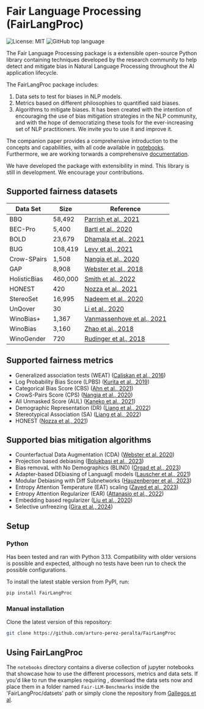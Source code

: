 # Fair Language Processing (FairLangProc)

![License: MIT](https://img.shields.io/badge/License-MIT-blue.svg)
![GitHub top language](https://img.shields.io/github/languages/top/arturo-perez-peralta/FairLangProc)

The Fair Language Processing package is a extensible open-source Python library containing techniques developed by the
research community to help detect and mitigate bias in Natural Language Processing throughout the AI application lifecycle.

The FairLangProc package includes:
1) Data sets to test for biases in NLP models.
2) Metrics based on different philosophies to quantified said biases. 
3) Algorithms to mitigate biases.
It has been created with the intention of encouraging the use of bias mitigation strategies in the NLP community, and with the hope of democratizing these tools for the ever-increasing set of NLP practitioners. We invite you to use it and improve it.

The companion paper provides a comprehensive introduction to the concepts and capabilities, with all code available in [notebooks](./notebooks). Furthermore, we are working torwards a comprehensive [documentation](https://fairlangproc.readthedocs.io/en/latest/).

We have developed the package with extensibility in mind. This library is still in development. We encourage your contributions.

## Supported fairness datasets

| Data Set       | Size     | Reference |
|----------------|----------|-----------|
| BBQ            | 58,492   | [Parrish et al., 2021](https://arxiv.org/abs/2110.08193) |
| BEC-Pro        | 5,400    | [Bartl et al., 2020](https://arxiv.org/abs/2010.14534) |
| BOLD           | 23,679   | [Dhamala et al., 2021](https://doi.org/10.1145/3442188.3445924) |
| BUG            | 108,419  | [Levy et al., 2021](https://arxiv.org/abs/2109.03858) |
| Crow-SPairs    | 1,508    | [Nangia et al., 2020](https://aclanthology.org/2020.emnlp-main.154/) |
| GAP            | 8,908    | [Webster et al., 2018](https://aclanthology.org/Q18-1029) |
| HolisticBias   | 460,000  | [Smith et al., 2022](https://arxiv.org/abs/2205.09209) |
| HONEST         | 420      | [Nozza et al., 2021](https://aclanthology.org/2021.naacl-main.191/) |
| StereoSet      | 16,995   | [Nadeem et al., 2020](https://arxiv.org/abs/2004.09456) |
| UnQover        | 30       | [Li et al., 2020](https://arxiv.org/abs/2010.02428) |
| WinoBias+      | 1,367    | [Vanmassenhove et al., 2021](https://arxiv.org/abs/2109.06105) |
| WinoBias       | 3,160    | [Zhao et al., 2018](https://arxiv.org/abs/1804.06876) |
| WinoGender     | 720      | [Rudinger et al., 2018](https://arxiv.org/abs/1804.09301) |

## Supported fairness metrics

* Generalized association tests (WEAT) ([Caliskan et al., 2016](https://arxiv.org/abs/1608.07187))
* Log Probability Bias Score (LPBS) ([Kurita et al., 2019](https://arxiv.org/abs/1906.07337))
* Categorical Bias Score (CBS) ([Ahn et al., 2021](https://aclanthology.org/2021.emnlp-main.42/))
* CrowS-Pairs Score (CPS) ([Nangia et al., 2020](https://aclanthology.org/2020.emnlp-main.154/))
* All Unmasked Score (AUL) ([Kaneko et al., 2021](https://arxiv.org/abs/2104.07496))
* Demographic Representation (DR) ([Liang et al., 2022](https://arxiv.org/abs/2211.09110))
* Stereotypical Association (SA) ([Liang et al., 2022](https://arxiv.org/abs/2211.09110))
* HONEST ([Nozza et al., 2021](https://aclanthology.org/2021.naacl-main.191/))

## Supported bias mitigation algorithms

* Counterfactual Data Augmentation (CDA) ([Webster et al. 2020](https://arxiv.org/abs/2010.06032))
* Projection based debiasing ([Bolukbasi et al., 2023](https://arxiv.org/abs/1607.06520))
* Bias removaL wIth No Demographics (BLIND) ([Orgad et al., 2023](https://aclanthology.org/2023.acl-long.490/))
* Adapter-based DEbiasing of LanguagE models ([Lauscher et al., 2021](https://arxiv.org/abs/2109.03646))
* Modular Debiasing with Diff Subnetworks ([Hauzenberger et al., 2023](https://aclanthology.org/2023.findings-acl.386/))
* Entropy Attention Temperature (EAT) scaling ([Zayed et al., 2023](https://arxiv.org/abs/2305.13088))
* Entropy Attention Regularizer (EAR) ([Attanasio et al., 2022](https://arxiv.org/abs/2203.09192))
* Embedding based regularizer ([Liu et al., 2020](https://arxiv.org/abs/1910.10486))
* Selective unfreezing ([Gira et al., 2024](https://aclanthology.org/2022.ltedi-1.8/))

## Setup

### Python

Has been tested and ran with Python 3.13. Compatibility with older versions is possible and expected, although no tests have been run to check the possible configurations.

To install the latest stable version from PyPI, run:

```bash
pip install FairLangProc
```

### Manual installation

Clone the latest version of this repository:

```bash
git clone https://github.com/arturo-perez-peralta/FairLangProc
```

## Using FairLangProc

The `notebooks` directory contains a diverse collection of jupyter notebooks that showcase how to use the different processors, metrics and data sets. If you'd like to run the examples requiring , download the data sets now and place them in a folder named `Fair-LLM-Benchmarks` inside the 'FairLangProc/datsets' path or simply clone the repository from [Gallegos et al](https://github.com/i-gallegos/Fair-LLM-Benchmark).
